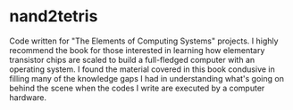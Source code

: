 # nand2tetris
Code written for "The Elements of Computing Systems" projects. I highly recommend the book for those interested in learning how elementary transistor chips are scaled to build a full-fledged computer with an operating system. I found the material covered in this book condusive in filling many of the knowledge gaps I had in understanding what's going on behind the scene when the codes I write are executed by a computer hardware. 
